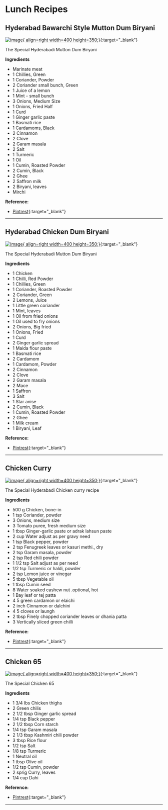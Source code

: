 # **Lunch Recipes**

## **Hyderabad Bawarchi Style Mutton Dum Biryani**

[![image](images/image-6.jpg){ align=right width=400 height=350;}](images/image-6.jpg){:target="_blank"}

The Special Hyderabadi Mutton Dum Biryani 

**Ingredients**

- Marinate meat
- 1 Chillies, Green
- 1 Coriander, Powder
- 2 Coriander small bunch, Green
- 1 Juice of a lemon
- 1 Mint - small bunch
- 3 Onions, Medium Size
- 1 Onions, Fried Half
- 1 Curd
- 1 Ginger garlic paste
- 1 Basmati rice
- 1 Cardamoms, Black
- 2 Cinnamon
- 2 Clove
- 2 Garam masala
- 2 Salt
- 1 Turmeric
- 1 Oil
- 1 Cumin, Roasted Powder
- 2 Cumin, Black
- 2 Ghee
- 2 Saffron milk
- 2 Biryani, leaves
- Mirchi


**Reference:**
- [Pintrest](https://www.pinterest.com/pin/639933428329840745/){:target="_blank"}

<hr />


## **Hyderabad Chicken Dum Biryani**

[![image](images/image-7.jpg){ align=right width=400 height=350;}](images/image-7.jpg){:target="_blank"}

The Special Hyderabadi Mutton Dum Biryani 

**Ingredients**

- 1 Chicken
- 1 Chilli, Red Powder
- 1 Chillies, Green
- 1 Coriander, Roasted Powder
- 2 Coriander, Green
- 2 Lemons, Juice 
- 1 Little green coriander
- 1 Mint, leaves
- 1 Oil from fried onions
- 1 Oil used to fry onions
- 2 Onions, Big fried
- 1 Onions, Fried
- 1 Curd
- 2 Ginger garlic spread
- 1 Maida flour paste
- 1 Basmati rice
- 2 Cardamom
- 1 Cardamom, Powder
- 2 Cinnamon
- 2 Clove
- 2 Garam masala
- 2 Mace
- 1 Saffron
- 3 Salt
- 1 Star anise
- 2 Cumin, Black
- 1 Cumin, Roasted Powder
- 2 Ghee
- 1 Milk cream
- 1 Biryani, Leaf



**Reference:**
- [Pintrest](https://www.pinterest.com/pin/27443878972151127/){:target="_blank"}

<hr />


## **Chicken Curry**

[![image](images/image-8.jpg){ align=right width=400 height=350;}](images/image-8.jpg){:target="_blank"}

The Special Hyderabadi Chicken curry recipe 

**Ingredients**

- 500 g Chicken, bone-in
- 1 tsp Coriander, powder
- 3 Onions, medium size
- 3 Tomato puree, fresh medium size
- 1 tbsp Ginger-garlic paste or adrak lahsun paste
- 2 cup Water adjust as per gravy need
- 1 tsp Black pepper, powder
- 2 tsp Fenugreek leaves or kasuri methi., dry
- 2 tsp Garam masala, powder
- 2 tsp Red chili powder
- 1 1/2 tsp Salt adjust as per need
- 1/2 tsp Turmeric or haldi, powder
- 2 tsp Lemon juice or vinegar
- 5 tbsp Vegetable oil
- 1 tbsp Cumin seed
- 8 Water soaked cashew nut .optional, hot
- 1 Bay leaf or tej patta
- 4 5 green cardamon or elaichi
- 2 inch Cinnamon or dalchini
- 4 5 cloves or laungh
- 2 tbsp Finely chopped coriander leaves or dhania patta
- 3 Vertically sliced green chilli


**Reference:**
- [Pintrest](https://www.pinterest.com/pin/639933428329840745/){:target="_blank"}

<hr />


## **Chicken 65**

[![image](images/image-9.jpg){ align=right width=400 height=350;}](images/image-9.jpg){:target="_blank"}

The Special Chicken 65 

**Ingredients**

- 1 3/4 lbs Chicken thighs
- 2 Green chilis
- 2 1/2 tbsp Ginger garlic spread
- 1/4 tsp Black pepper
- 2 1/2 tbsp Corn starch
- 1/4 tsp Garam masala
- 2 1/3 tbsp Kashmiri chili powder
- 3 tbsp Rice flour
- 1/2 tsp Salt
- 1/8 tsp Turmeric
- 1 Neutral oil
- 1 tbsp Olive oil
- 1/2 tsp Cumin, powder
- 2 sprig Curry, leaves
- 1/4 cup Dahi

**Reference:**
- [Pintrest](https://www.pinterest.com/pin/639933428329840745/){:target="_blank"}

<hr />